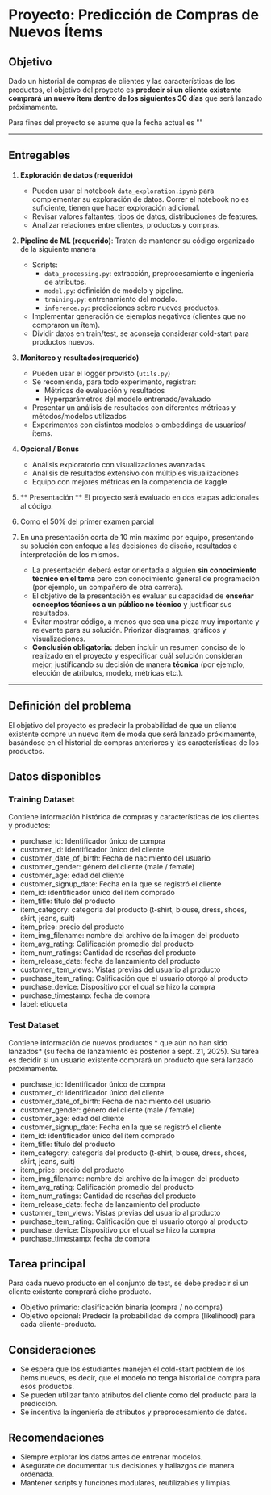 # Proyecto: Predicción de Compras de Nuevos Ítems

## Objetivo
Dado un historial de compras de clientes y las características de los productos, el objetivo del proyecto es **predecir si un cliente existente comprará un nuevo ítem dentro de los siguientes 30 días** que será lanzado próximamente.

Para fines del proyecto se asume que la fecha actual es ""

---

## Entregables

1. **Exploración de datos (requerido)**
   - Pueden usar el notebook `data_exploration.ipynb` para complementar su exploración de datos. Correr el notebook no es suficiente, tienen que hacer exploración adicional.
   - Revisar valores faltantes, tipos de datos, distribuciones de features.
   - Analizar relaciones entre clientes, productos y compras.

2. **Pipeline de ML (requerido)**: Traten de mantener su código organizado de la siguiente manera
   - Scripts:
     - `data_processing.py`: extracción, preprocesamiento e ingenieria de atributos.
     - `model.py`: definición de modelo y pipeline.
     - `training.py`: entrenamiento del modelo.
     - `inference.py`: predicciones sobre nuevos productos.
   - Implementar generación de ejemplos negativos (clientes que no compraron un ítem).
   - Dividir datos en train/test, se aconseja considerar cold-start para productos nuevos.

3. **Monitoreo y resultados(requerido)**
   - Pueden usar el logger provisto (`utils.py`)
   - Se recomienda, para todo experimento, registrar:
     - Métricas de evaluación y resultados
     - Hyperparámetros del modelo entrenado/evaluado
   - Presentar un análisis de resultados con diferentes métricas y métodos/modelos utilizados
   - Experimentos con distintos modelos o embeddings de usuarios/ítems.

4. **Opcional / Bonus**
   - Análisis exploratorio con visualizaciones avanzadas.
   - Análisis de resultados extensivo con múltiples visualizaciones
   - Equipo con mejores métricas en la competencia de kaggle

5. ** Presentación **
El proyecto será evaluado en dos etapas adicionales al código.

1. Como el 50% del primer examen parcial
2. En una presentación corta de 10 min máximo por equipo, presentando su solución con enfoque a las decisiones de diseño, resultados e interpretación de los mismos.

   - La presentación deberá estar orientada a alguien **sin conocimiento técnico en el tema** pero con conocimiento general de programación (por ejemplo, un compañero de otra carrera).  
   - El objetivo de la presentación es evaluar su capacidad de **enseñar conceptos técnicos a un público no técnico** y justificar sus resultados.  
   - Evitar mostrar código, a menos que sea una pieza muy importante y relevante para su solución. Priorizar diagramas, gráficos y visualizaciones.
   - **Conclusión obligatoria:** deben incluir un resumen conciso de lo realizado en el proyecto y especificar cuál solución consideran mejor, justificando su decisión de manera **técnica** (por ejemplo, elección de atributos, modelo, métricas etc.).

---


## Definición del problema
El objetivo del proyecto es predecir la probabilidad de que un cliente existente compre un nuevo ítem de moda que será lanzado próximamente, basándose en el historial de compras anteriores y las características de los productos.

## Datos disponibles

### Training Dataset
Contiene información histórica de compras y características de los clientes y productos:
- purchase_id: Identificador único de compra
- customer_id: identificador único del cliente
- customer_date_of_birth: Fecha de nacimiento del usuario
- customer_gender: género del cliente (male / female)
- customer_age: edad del cliente
- customer_signup_date: Fecha en la que se registró el cliente
- item_id: identificador único del ítem comprado
- item_title: título del producto
- item_category: categoría del producto (t-shirt, blouse, dress, shoes, skirt, jeans, suit)
- item_price: precio del producto
- item_img_filename: nombre del archivo de la imagen del producto
- item_avg_rating: Calificación promedio del producto
- item_num_ratings: Cantidad de reseñas del producto
- item_release_date: fecha de lanzamiento del producto
- customer_item_views: Vistas previas del usuario al producto
- purchase_item_rating: Calificación que el usuario otorgó al producto
- purchase_device: Dispositivo por el cual se hizo la compra
- purchase_timestamp: fecha de compra
- label: etiqueta


### Test Dataset
Contiene información de nuevos productos * que aún no han sido lanzados* (su fecha de lanzamiento es posterior a sept. 21, 2025). Su tarea es decidir si un usuario existente comprará un producto que será lanzado próximamente.

- purchase_id: Identificador único de compra
- customer_id: identificador único del cliente
- customer_date_of_birth: Fecha de nacimiento del usuario
- customer_gender: género del cliente (male / female)
- customer_age: edad del cliente
- customer_signup_date: Fecha en la que se registró el cliente
- item_id: identificador único del ítem comprado
- item_title: título del producto
- item_category: categoría del producto (t-shirt, blouse, dress, shoes, skirt, jeans, suit)
- item_price: precio del producto
- item_img_filename: nombre del archivo de la imagen del producto
- item_avg_rating: Calificación promedio del producto
- item_num_ratings: Cantidad de reseñas del producto
- item_release_date: fecha de lanzamiento del producto
- customer_item_views: Vistas previas del usuario al producto
- purchase_item_rating: Calificación que el usuario otorgó al producto
- purchase_device: Dispositivo por el cual se hizo la compra
- purchase_timestamp: fecha de compra

## Tarea principal
Para cada nuevo producto en el conjunto de test, se debe predecir si un cliente existente comprará dicho producto.
- Objetivo primario: clasificación binaria (compra / no compra)
- Objetivo opcional: Predecir la probabilidad de compra (likelihood) para cada cliente-producto.


## Consideraciones
- Se espera que los estudiantes manejen el cold-start problem de los ítems nuevos, es decir, que el modelo no tenga historial de compra para esos productos.
- Se pueden utilizar tanto atributos del cliente como del producto para la predicción.
- Se incentiva la ingeniería de atributos y preprocesamiento de datos.

## Recomendaciones
- Siempre explorar los datos antes de entrenar modelos.
- Asegúrate de documentar tus decisiones y hallazgos de manera ordenada.
- Mantener scripts y funciones modulares, reutilizables y limpias.

